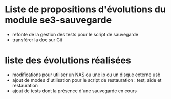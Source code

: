 # Liste de propositions d'évolutions du module se3-sauvegarde

* refonte de la gestion des tests pour le script de sauvegarde
* transférer la doc sur Git


# liste des évolutions réalisées

* modifications pour utiliser un NAS ou une ip ou un disque externe usb
* ajout de modes d'utilisation pour le script de restauration : test, aide et restauration
* ajout de tests dont la présence d'une sauvegarde en cours

